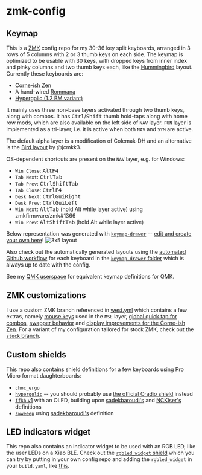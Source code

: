 # zmk-config

## Keymap

This is a [ZMK](https://zmk.dev) config repo for my 30-36 key split keyboards, arranged in 3 rows of 5 columns with 2 or 3 thumb keys on each side.
The keymap is optimized to be usable with 30 keys, with dropped keys from inner index and pinky columns and two thumb keys each, like the [Hummingbird](https://github.com/PJE66/hummingbird) layout.
Currently these keyboards are:
- [Corne-ish Zen](https://lowprokb.ca/products/corne-ish-zen)
- A hand-wired [Rommana](https://github.com/AlaaSaadAbdo/Rommana)
- [Hypergolic (1.2 BM variant)](https://github.com/davidphilipbarr/hypergolic)

It mainly uses three non-base layers activated through two thumb keys, along with combos. It has <kbd>Ctrl</kbd>/<kbd>Shift</kbd> thumb hold-taps along with home row mods, which are also available on the left side of `NAV` layer.
`FUN` layer is implemented as a tri-layer, i.e. it is active when both `NAV` and `SYM` are active.

The default alpha layer is a modification of Colemak-DH and an alternative is the [Bird layout](https://github.com/jcmkk3/bird-layout) by @jcmkk3.

OS-dependent shortcuts are present on the `NAV` layer, e.g. for Windows:
- `Win Close`: <kbd>Alt</kbd><kbd>F4</kbdy>
- `Tab Next`: <kbd>Ctrl</kbd><kbd>Tab</kbd>
- `Tab Prev`: <kbd>Ctrl</kbd><kbd>Shift</kbd><kbd>Tab</kbd>
- `Tab Close`: <kbd>Ctrl</kbd><kbd>F4</kbd>
- `Desk Next`: <kbd>Ctrl</kbd><kbd>Gui</kbd><kbd>Right</kbd>
- `Desk Prev`: <kbd>Ctrl</kbd><kbd>Gui</kbd><kbd>Left</kbd>
- `Win Next`: <kbd>Alt</kbd><kbd>Tab</kbd> (hold Alt while layer active) using zmkfirmware/zmk#1366
- `Win Prev`: <kbd>Alt</kbd><kbd>Shift</kbd><kbd>Tab</kbd> (hold Alt while layer active)

Below representation was generated with [`keymap-drawer`](https://github.com/caksoylar/keymap-drawer) -- [edit and create your own here](https://caksoylar.github.io/keymap-drawer?keymap_yaml=H4sIAAAAAAAC_9VXS2_bRhC-51dM0wf7WCemZNmOggKVZNGPSIqil-O4qkpLG0sgrVVJuolh-Na6lwLuqde2KNBL0fTaHooC_Sn-A-1P6Ozs0iIpSnKOEcBd7uzs7Oz3zcxSrn0mToM8nH9x4vQcfnYkbG-Qh77wxrznicAO-ICBnHS1ZqVw8Ljd6vkTdxT0si9zvezFHZzjnp-_A7BVtmS3AodPGOwzsBjUGRQZPGJQYdBmcMDgrnG3q5TO0WCBwTAPpcBzLxhIQYME26cjPW7SuOAGetyicXM4eh5KtklSbZZxXFWi2oxSOWFmN7HN46kfEe-eMQjOJjwPx0Phy6VPGZQYbKk1neSsFO4lhTsMDGYwuKfm78fn1WYrNHV9-WfoVVwJdUDrlP3-1NOI_PrbX0leK3Ri4u9-VlAcVGPiVz9GEIqZ-SUEasaFQr2l2d0nFLYJCGR3L2QXQTyIoNdIcttMgN5KkLIzQ9ujCLdPb8ttIbHNbgq3MYosCpy61E7wGRti5Ea5fDNZ3K6WNYvkqEpURLBByYkk7hKPdY0UeYqANolsi8J5L0xotBWhm9xIRv-zMGfmJkwtKazeImFoQ4lecjEdmfBCDJmCiIpEtTxrB_HUWBhv4YbGJ7J5G5t3sH8Xe9zb2JDCTdk8MMgz7cFHOPgYJT3sV7D_DPtVqbEmm5xs1uUp0kPun79x_kOp9J6REnd5eJg8mWFK7YxsssbSWjIv-hCaaKB8_1eoFXj22J8GEcmG3B2Eogb3eRBZmhZbCHlYIUZjKLnC5wxa9hE0RsfDQL1W-HP9puc7woX2BONu7HMPp-r2MYct8WLM4L8ffvpaC6RGyXb7Gk1FPR2SHIkmXlgapGFlZ0eccLL2FbXfUHuJYT8epLMj3a97_Ev1VuMvyS8_4Hqnq99nIzk2pAy8vnr17x9Xsv-N-vPXJSuO-QwlixgkEJbQZbVrmi7LxNzO4JPFZw2fHBaB0wDazaJ6KVYwffB6Z_IWiCa-tY7aG_hs4vMAH3MV74QWmNRmqM1Su0ZtLh3wLe47OjToVQeMZZoKccvMLEG8ZE98qIi-g0x5o3EAzb43lqyd-hyKHreduQTMAl8UYiHuM6LZBTf28PIKi4zM3cRT3VdhST0GZlXFPA3D_nJO0OuCG3VHG9U2pyYv5UQ69FFvFt9_RbvvYNaOJMbV0WDg8nBkCe8FfjqGw1vjbBjJFxkDykyYAzISYpK4ob44ORL49YnySR4OMUyyXYZ6Dn2K6Z-LMxi93Ys0tScxNYzviBqGXyaDig59C8atUS5EdNFmJqt0O_N3lhbDnTvzd8a02gjVHi7ZGdNvM9Q1PjfYQi_RcGZDefnpshOh4cym0r2_RFfmp6lP__4yXfTB1D58sEwX8TI1A8bh4rOZ6K-p_TW6S3TNqb90caR5wcDGsirw6hF5WL1n5uJH0FvRR9trLseSaK6r5VS49j38o5W6-GYN1k9zTdLs6AsosiVevOlBS3XzRg0LflcP0fiRCAJxkso2FupSpcFusyyLu2X1bljqUkH_H3q9TqBoDgAA)!
![3x5 layout](https://caksoylar.github.io/zmk-config/3x5+3.30keys.svg)

Also check out the automatically generated layouts using the [automated Github workflow](https://github.com/caksoylar/keymap-drawer/tree/main#setting-up-an-automated-drawing-workflow) for each keyboard in the [`keymap-drawer` folder](keymap-drawer/) which is always up to date with the config.

See my [QMK userspace](https://github.com/caksoylar/qmk_userspace/) for equivalent keymap definitions for QMK.

## ZMK customizations

I use a custom ZMK branch referenced in [west.yml](config/west.yml) which contains a few extras, namely [mouse keys](https://github.com/zmkfirmware/zmk/pull/778) used in the `MSE` layer, [global quick tap for combos](https://github.com/zmkfirmware/zmk/pull/1387), [swapper behavior](https://github.com/zmkfirmware/zmk/pull/1366) and [display improvements for the Corne-ish Zen](https://gist.github.com/caksoylar/c411313990978e1903c244f03039187a).
For a variant of my configuration tailored for stock ZMK, check out the [`stock` branch](https://github.com/caksoylar/zmk-config/tree/stock).

## Custom shields

This repo also contains shield definitions for a few keyboards using Pro Micro format daughterboards:
- [`choc_ergo`](https://keypcb.xyz/choc_ergo)
- [`hypergolic`](https://github.com/davidphilipbarr/hypergolic) -- you should probably use [the official Cradio shield](https://github.com/zmkfirmware/zmk/tree/main/app/boards/shields/cradio/) instead
- [`ffkb` v1](https://fingerpunch.xyz/product/faux-fox-keyboard/) with an OLED, building upon [sadekbaroudi's](https://github.com/sadekbaroudi/zmk-ffkb) and [NCKiser's](https://github.com/NCKiser/zmk-ffkb) definitions
- [`swweeep`](https://github.com/sadekbaroudi/sweep36) using [sadekbaroudi's](https://github.com/sadekbaroudi/zmk-swweeep) definition

## LED indicators widget

This repo also contains an indicator widget to be used with an RGB LED, like the user LEDs on a Xiao BLE.
Check out the [`rgbled_widget` shield](config/boards/shields/rgbled_widget/) which you can try by putting in your own config repo and adding the `rgbled_widget` in your `build.yaml`, like [this](build.yaml#L23).
